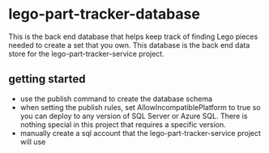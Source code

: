 # lego-part-tracker-database

This is the back end database that helps keep track of finding Lego pieces needed to create a set that you own.  This database is the back end data store for the lego-part-tracker-service project.

## getting started

* use the publish command to create the database schema
* when setting the publish rules, set AllowIncompatiblePlatform to true so you can deploy to any version of SQL Server or Azure SQL.  There is nothing special in this project that requires a specific version.
* manually create a sql account that the lego-part-tracker-service project will use
